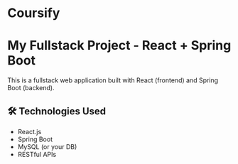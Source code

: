 # Coursify

# My Fullstack Project - React + Spring Boot

This is a fullstack web application built with React (frontend) and Spring Boot (backend).

## 🛠️ Technologies Used
- React.js
- Spring Boot
- MySQL (or your DB)
- RESTful APIs
